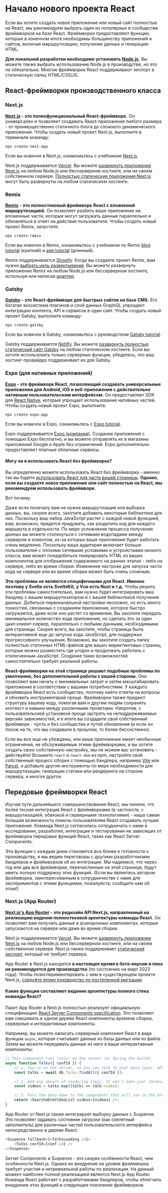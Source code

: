 # Начало нового проекта React

Если вы хотите создать новое приложение или новый сайт полностью на React, мы рекомендуем выбрать один из популярных в сообществе фреймворков на базе React. Фреймворки предоставляют функции, которые в конечном итоге необходимы большинству приложений и сайтов, включая маршрутизацию, получение данных и генерацию HTML.

**Для локальной разработки необходимо установить [Node.js](https://nodejs.org/en/).** Вы можете _также_ выбрать использование Node.js в производстве, но это не обязательно. Многие фреймворки React поддерживают экспорт в статическую папку HTML/CSS/JS.

## React-фреймворки производственного класса

### Next.js

**[Next.js](https://nextjs.org/) - это полнофункциональный React-фреймворк.** Он универсален и позволяет создавать React-приложения любого размера - от преимущественно статичного блога до сложного динамического приложения. Чтобы создать новый проект Next.js, выполните в терминале команду:

```
npx create-next-app
```

Если вы новичок в Next.js, ознакомьтесь с учебником [Next.js](/nextjs/).

Next.js поддерживается [Vercel](https://vercel.com/). Вы можете [развернуть приложение Next.js](https://nextjs.org/docs/deployment) на любом Node.js или бессерверном хостинге, или на своем собственном сервере. [Полностью статические приложения Next.js](https://nextjs.org/docs/advanced-features/static-html-export) могут быть развернуты на любом статическом хостинге.

### Remix

**[Remix](https://remix.run/) - это полностековый фреймворк React с вложенной маршрутизацией.** Он позволяет разбить ваше приложение на вложенные части, которые могут загружать данные параллельно и обновляться в ответ на действия пользователя. Чтобы создать новый проект Remix, запустите:

```
npx create-remix
```

Если вы новичок в Remix, ознакомьтесь с учебником по Remix [blog tutorial](https://remix.run/docs/en/main/tutorials/blog) (краткий) и [app tutorial](https://remix.run/docs/en/main/tutorials/jokes) (длинный).

Remix поддерживается [Shopify](https://www.shopify.com/). Когда вы создаете проект Remix, вам нужно [выбрать цель развертывания](https://remix.run/docs/en/main/guides/deployment). Вы можете развернуть приложение Remix на любом Node.js или бессерверном хостинге, используя или написав [адаптер](https://remix.run/docs/en/main/other-api/adapter).

### Gatsby

**[Gatsby](https://www.gatsbyjs.com/) - это React-фреймворк для быстрых сайтов на базе CMS.** Его богатая экосистема плагинов и слой данных GraphQL упрощают интеграцию контента, API и сервисов в один сайт. Чтобы создать новый проект Gatsby, выполните команду:

```
npx create-gatsby
```

Если вы новичок в Gatsby, ознакомьтесь с руководством [Gatsby tutorial](https://www.gatsbyjs.com/docs/tutorial/).

Gatsby поддерживается [Netlify](https://www.netlify.com/). Вы можете [развернуть полностью статический сайт Gatsby](https://www.gatsbyjs.com/docs/how-to/previews-deploys-hosting) на любом статическом хостинге. Если вы хотите использовать только серверные функции, убедитесь, что ваш хостинг-провайдер поддерживает их для Gatsby.

### Expo (для нативных приложений)

**[Expo](https://expo.dev/) - это фреймворк React, позволяющий создавать универсальные приложения для Android, iOS и веб-приложения с действительно нативным пользовательским интерфейсом.** Он предоставляет SDK для [React Native](https://reactnative.dev/), который упрощает использование нативных частей. Чтобы создать новый проект Expo, выполните:

<!-- 0001.part.md -->

```
npx create-expo-app
```

Если вы новичок в Expo, ознакомьтесь с [Expo tutorial](https://docs.expo.dev/tutorial/introduction/).

Expo поддерживается [Expo (компания)](https://expo.dev/about). Создание приложений с помощью Expo бесплатно, и вы можете отправлять их в магазины приложений Google и Apple без ограничений. Expo дополнительно предоставляет платные облачные сервисы.

#### Могу ли я использовать React без фреймворка?

Вы определенно можете использовать React без фреймворка - именно так вы будете [использовать React для части вашей страницы](add-react-to-an-existing-project.md). **Однако, если вы создаете новое приложение или сайт полностью на React, мы рекомендуем использовать фреймворк**.

Вот почему.

Даже если поначалу вам не нужна маршрутизация или выборка данных, вы, скорее всего, захотите добавить некоторые библиотеки для них. Поскольку ваш набор JavaScript растет с каждой новой функцией, вам, возможно, придется придумать, как разделить код для каждого маршрута в отдельности. По мере усложнения процесса получения данных вы можете столкнуться с сетевыми водопадами между сервером и клиентом, из-за которых ваше приложение будет работать очень медленно. Поскольку ваша аудитория включает больше пользователей с плохими сетевыми условиями и устройствами низкого класса, вам может понадобиться генерировать HTML из ваших компонентов для отображения содержимого на ранних этапах - либо на сервере, либо во время сборки. Изменение настроек для запуска части кода на сервере или во время сборки может быть очень сложным.

**Эти проблемы не являются специфичными для React. Именно поэтому у Svelte есть SvelteKit, у Vue есть Nuxt и т.д.** Чтобы решить эти проблемы самостоятельно, вам нужно будет интегрировать ваш бандлер с вашим маршрутизатором и с вашей библиотекой получения данных. Добиться первоначальной настройки несложно, но есть много тонкостей, связанных с созданием приложения, которое быстро загружается, даже если оно растет со временем. Вы захотите передать минимальное количество кода приложения, но сделать это за один цикл клиент-сервер, параллельно с любыми данными, необходимыми для страницы. Скорее всего, вы захотите, чтобы страница была интерактивной еще до запуска кода JavaScript, для поддержки прогрессивного улучшения. Возможно, вы захотите создать папку полностью статичных HTML-файлов для ваших маркетинговых страниц, которые можно разместить где угодно и продолжать работать с отключенным JavaScript. Создание таких возможностей самостоятельно требует реальной работы.

**React-фреймворки на этой странице решают подобные проблемы по умолчанию, без дополнительной работы с вашей стороны.** Они позволяют вам начать с минимальных затрат и затем масштабировать приложение в соответствии с вашими потребностями. У каждого фреймворка React есть сообщество, поэтому найти ответы на вопросы и обновить инструментарий проще. Фреймворки также придают структуру вашему коду, помогая вам и другим людям сохранять контекст и навыки между различными проектами. Напротив, с пользовательской установкой проще застрять на неподдерживаемых версиях зависимостей, и в итоге вы создадите свой собственный фреймворк - пусть и без сообщества и путей обновления (и если он похож на те, что мы создавали в прошлом, то более бессистемно).

<!-- 0002.part.md -->

Если вы все еще не убеждены, или ваше приложение имеет необычные ограничения, не обслуживаемые этими фреймворками, и вы хотите создать свою собственную настройку, мы не можем вас остановить - действуйте! Возьмите `react` и `react-dom` из npm, настройте свой собственный процесс сборки с помощью бандлера, например [Vite](https://vitejs.dev/) или [Parcel](https://parceljs.org/), и добавьте другие инструменты по мере необходимости для маршрутизации, генерации статики или рендеринга на стороне сервера, и многое другое.

## Передовые фреймворки React

Изучая пути дальнейшего совершенствования React, мы поняли, что более тесная интеграция React с фреймворками (в частности, с маршрутизацией, обвязкой и серверными технологиями) - наша самая большая возможность помочь пользователям React создавать лучшие приложения. Команда Next.js согласилась сотрудничать с нами в исследовании, разработке, интеграции и тестировании не зависящих от фреймворка передовых функций React, таких как React Server Components.

Эти функции с каждым днем становятся все ближе к готовности к производству, и мы ведем переговоры с другими разработчиками бандлеров и фреймворков об их интеграции. Мы надеемся, что через год или два все фреймворки, перечисленные на этой странице, будут иметь полную поддержку этих функций. (Если вы являетесь автором фреймворка, заинтересованным в сотрудничестве с нами для экспериментов с этими функциями, пожалуйста, сообщите нам об этом!)

### Next.js (App Router)

**[Next.js's App Router](https://beta.nextjs.org/docs/getting-started) - это редизайн API Next.js, направленный на реализацию видения полностековой архитектуры команды React.** Он позволяет вам получать данные в асинхронных компонентах, которые запускаются на сервере или даже во время сборки.

Next.js поддерживается [Vercel](https://vercel.com/). Вы можете [развернуть приложение Next.js](https://nextjs.org/docs/deployment) на любом Node.js или бессерверном хостинге, или на своем собственном сервере. Next.js также поддерживает [статический экспорт](https://beta.nextjs.org/docs/configuring/static-export), который не требует сервера.

App Router в Next.js находится **в настоящее время в бета-версии и пока не рекомендуется для производства** (по состоянию на март 2023 года). Чтобы поэкспериментировать с ним в существующем проекте Next.js, [следуйте этому руководству по постепенной миграции](https://beta.nextjs.org/docs/upgrade-guide#migrating-from-pages-to-app).

#### Какие функции составляют видение архитектуры полного стека команды React?

Пакет App Router в Next.js полностью реализует официальную спецификацию [React Server Components specification](https://github.com/reactjs/rfcs/blob/main/text/0188-server-components.md). Это позволяет вам смешивать в одном дереве React компоненты времени сборки, серверные и интерактивные компоненты.

Например, вы можете написать серверный компонент React в виде функции `async`, которая считывает данные из базы данных или из файла. Затем вы можете передавать данные из него в ваши интерактивные компоненты:

<!-- 0003.part.md -->

```js
// This component runs *only* on the server (or during the build).
async function Talks({ confId }) {
    // 1. You're on the server, so you can talk to your data layer. API endpoint not required.
    const talks = await db.Talks.findAll({ confId });

    // 2. Add any amount of rendering logic. It won't make your JavaScript bundle larger.
    const videos = talks.map((talk) => talk.video);

    // 3. Pass the data down to the components that will run in the browser.
    return <SearchableVideoList videos={videos} />;
}
```

<!-- 0004.part.md -->

App Router от Next.js также интегрирует выборку данных с Suspense. Это позволяет задавать состояние загрузки (как скелетный заполнитель) для различных частей пользовательского интерфейса непосредственно в дереве React:

<!-- 0005.part.md -->

```js
<Suspense fallback={<TalksLoading />}>
    <Talks confId={conf.id} />
</Suspense>
```

<!-- 0006.part.md -->

Server Components и Suspense - это скорее особенности React, чем особенности Next.js. Однако их внедрение на уровне фреймворка требует участия и нетривиальной работы по реализации. На данный момент наиболее полной реализацией является Next.js App Router. Команда React работает с разработчиками бандлеров, чтобы облегчить внедрение этих функций в следующее поколение фреймворков.

<!-- 0007.part.md -->

